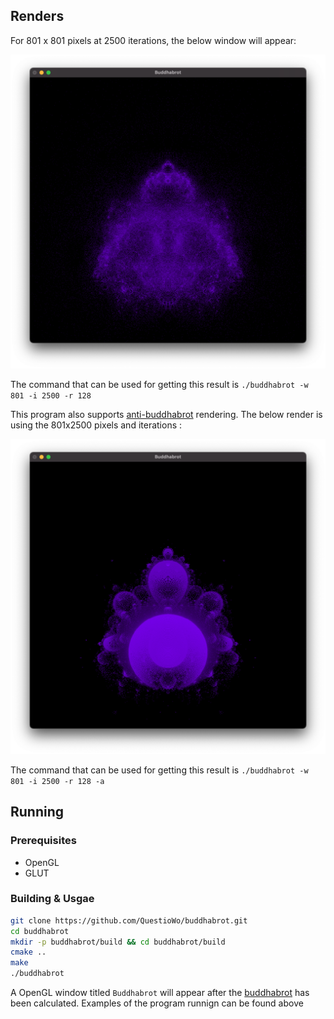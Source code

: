## Renders
For 801 x 801 pixels at 2500 iterations, the below window will appear:

![Buddhabrot](https://raw.githubusercontent.com/QuestioWo/buddhabrot/main/assets/801x2500.png)

The command that can be used for getting this result is `./buddhabrot -w 801 -i 2500 -r 128`

This program also supports [anti-buddhabrot](https://en.wikipedia.org/wiki/Buddhabrot#Nuances) rendering. The below render is using the 801x2500 pixels and iterations :

![Anti-buddhabrot](https://raw.githubusercontent.com/QuestioWo/buddhabrot/main/assets/801x2500anti.png)

The command that can be used for getting this result is `./buddhabrot -w 801 -i 2500 -r 128 -a`

## Running

### Prerequisites
* OpenGL
* GLUT

### Building & Usgae

```bash
git clone https://github.com/QuestioWo/buddhabrot.git
cd buddhabrot
mkdir -p buddhabrot/build && cd buddhabrot/build
cmake ..
make
./buddhabrot
```

A OpenGL window titled `Buddhabrot` will appear after the [buddhabrot](https://en.wikipedia.org/wiki/Buddhabrot) has been calculated. Examples of the program runnign can be found above
